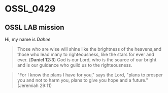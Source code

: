 # OSSL_0429
## OSSL LAB mission
Hi, my name is *Dahee*
>Those who are wise will shine like the brightness of the heavens,and those who lead many to righteousness, like the stars for ever and ever. (**Daniel 12:3**)
God is our Lord, who is the source of our bright and is our guidance who guild us to the righteousness.

>"For I know the plans I have for you," says the Lord, "plans to prosper you and not to harm you, plans to give you hope and a future." (Jeremiah 29:11)

